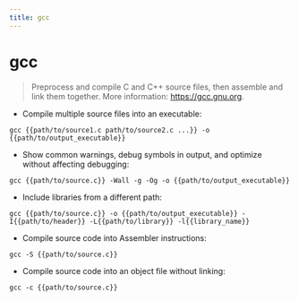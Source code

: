 ```yaml
---
title: gcc
---
```

# gcc

> Preprocess and compile C and C++ source files, then assemble and link them together.
> More information: <https://gcc.gnu.org>.

- Compile multiple source files into an executable:

`gcc {{path/to/source1.c path/to/source2.c ...}} -o {{path/to/output_executable}}`

- Show common warnings, debug symbols in output, and optimize without affecting debugging:

`gcc {{path/to/source.c}} -Wall -g -Og -o {{path/to/output_executable}}`

- Include libraries from a different path:

`gcc {{path/to/source.c}} -o {{path/to/output_executable}} -I{{path/to/header}} -L{{path/to/library}} -l{{library_name}}`

- Compile source code into Assembler instructions:

`gcc -S {{path/to/source.c}}`

- Compile source code into an object file without linking:

`gcc -c {{path/to/source.c}}`

